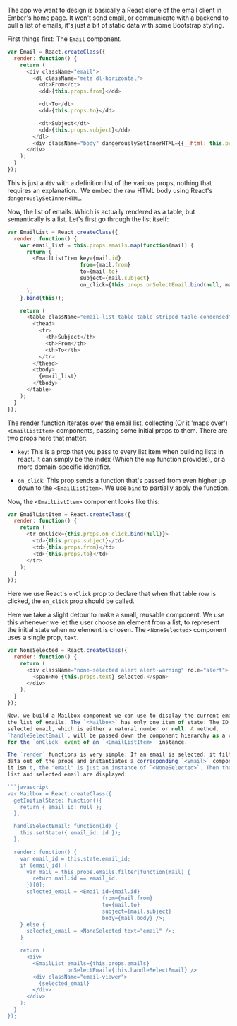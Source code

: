 The app we want to design is basically a React clone of the email client in
Ember's home page. It won't send email, or communicate with a backend to pull a
list of emails, it's just a bit of static data with some Bootstrap styling.

First things first: The `Email` component.

```javascript
var Email = React.createClass({
  render: function() {
    return (
      <div className="email">
        <dl className="meta dl-horizontal">
          <dt>From</dt>
          <dd>{this.props.from}</dd>

          <dt>To</dt>
          <dd>{this.props.to}</dd>

          <dt>Subject</dt>
          <dd>{this.props.subject}</dd>
        </dl>
        <div className="body" dangerouslySetInnerHTML={{__html: this.props.body}}></div>
      </div>
    );
  }
});
```

This is just a `div` with a definition list of the various props, nothing that
requires an explanation.. We embed the raw HTML body using React's
`dangerouslySetInnerHTML`.

Now, the list of emails. Which is actually rendered as a table, but semantically
is a list. Let's first go through the list itself:

```javascript
var EmailList = React.createClass({
  render: function() {
    var email_list = this.props.emails.map(function(mail) {
      return (
        <EmailListItem key={mail.id}
                       from={mail.from}
                       to={mail.to}
                       subject={mail.subject}
                       on_click={this.props.onSelectEmail.bind(null, mail.id)} />
      );
    }.bind(this));

    return (
      <table className="email-list table table-striped table-condensed">
        <thead>
          <tr>
            <th>Subject</th>
            <th>From</th>
            <th>To</th>
          </tr>
        </thead>
        <tbody>
          {email_list}
        </tbody>
      </table>
    );
  }
});
```

The render function iterates over the email list, collecting (Or it 'maps over')
`<EmailListItem>` components, passing some initial props to them. There are two
props here that matter:

* `key`: This is a prop that you pass to every list item when building lists in
  react. It can simply be the index (Which the `map` function provides), or a
  more domain-specific identifier.

* `on_click`: This prop sends a function that's passed from even higher up down
  to the `<EmailListItem>`. We use `bind` to partially apply the function.

Now, the `<EmailListItem>` component looks like this:

```javascript
var EmailListItem = React.createClass({
  render: function() {
    return (
      <tr onClick={this.props.on_click.bind(null)}>
        <td>{this.props.subject}</td>
        <td>{this.props.from}</td>
        <td>{this.props.to}</td>
      </tr>
    );
  }
});
```

Here we use React's `onClick` prop to declare that when that table row is
clicked, the `on_click` prop should be called.

Here we take a slight detour to make a small, reusable component. We use this
whenever we let the user choose an element from a list, to represent the initial
state when no element is chosen. The `<NoneSelected>` component uses a single
prop, `text`.

```javascript
var NoneSelected = React.createClass({
  render: function() {
    return (
      <div className="none-selected alert alert-warning" role="alert">
        <span>No {this.props.text} selected.</span>
      </div>
    );
  }
});

Now, we build a Mailbox component we can use to display the current email and
the list of emails. The `<Mailbox>` has only one item of state: The ID of the
selected email, which is either a natural number or null. A method,
`handleSelectEmail`, will be passed down the component hierarchy as a callback
for the `onClick` event of an `<EmailListItem>` instance.

The `render` functions is very simple: If an email is selected, it filters its
data out of the props and instantiates a corresponding `<Email>` component. If
it isn't, the "email" is just an instance of `<NoneSelected>`. Then the email
list and selected email are displayed.

```javascript
var Mailbox = React.createClass({
  getInitialState: function(){
    return { email_id: null };
  },

  handleSelectEmail: function(id) {
    this.setState({ email_id: id });
  },

  render: function() {
    var email_id = this.state.email_id;
    if (email_id) {
      var mail = this.props.emails.filter(function(mail) {
        return mail.id == email_id;
      })[0];
      selected_email = <Email id={mail.id}
                              from={mail.from}
                              to={mail.to}
                              subject={mail.subject}
                              body={mail.body} />;
    } else {
      selected_email = <NoneSelected text="email" />;
    }

    return (
      <div>
        <EmailList emails={this.props.emails}
                   onSelectEmail={this.handleSelectEmail} />
        <div className="email-viewer">
          {selected_email}
        </div>
      </div>
    );
  }
});
```
